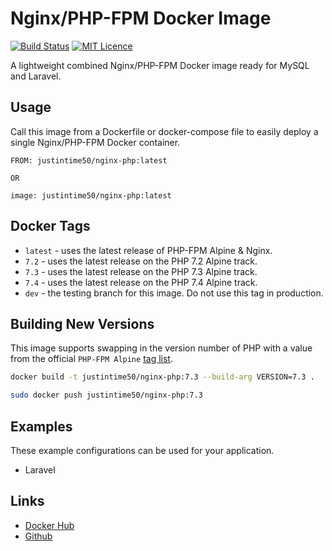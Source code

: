 # Nginx/PHP-FPM Docker Image
[![Build Status](https://travis-ci.org/Justintime50/nginx-php-docker.svg?branch=master)](https://travis-ci.org/Justintime50/nginx-php-docker)
[![MIT Licence](https://badges.frapsoft.com/os/mit/mit.svg?v=103)](https://opensource.org/licenses/mit-license.php)

A lightweight combined Nginx/PHP-FPM Docker image ready for MySQL and Laravel.

## Usage
Call this image from a Dockerfile or docker-compose file to easily deploy a single Nginx/PHP-FPM Docker container.

```
FROM: justintime50/nginx-php:latest

OR 

image: justintime50/nginx-php:latest
```

## Docker Tags

- `latest` - uses the latest release of PHP-FPM Alpine & Nginx.
- `7.2` - uses the latest release on the PHP 7.2 Alpine track.
- `7.3` - uses the latest release on the PHP 7.3 Alpine track.
- `7.4` - uses the latest release on the PHP 7.4 Alpine track.
- `dev` - the testing branch for this image. Do not use this tag in production.

## Building New Versions
This image supports swapping in the version number of PHP with a value from the official `PHP-FPM Alpine` [tag list](https://hub.docker.com/_/php).

```bash
docker build -t justintime50/nginx-php:7.3 --build-arg VERSION=7.3 .

sudo docker push justintime50/nginx-php:7.3
```

## Examples
These example configurations can be used for your application.

- Laravel

## Links
- [Docker Hub](https://hub.docker.com/repository/docker/justintime50/nginx-php)
- [Github](https://github.com/Justintime50/nginx-php-docker)
